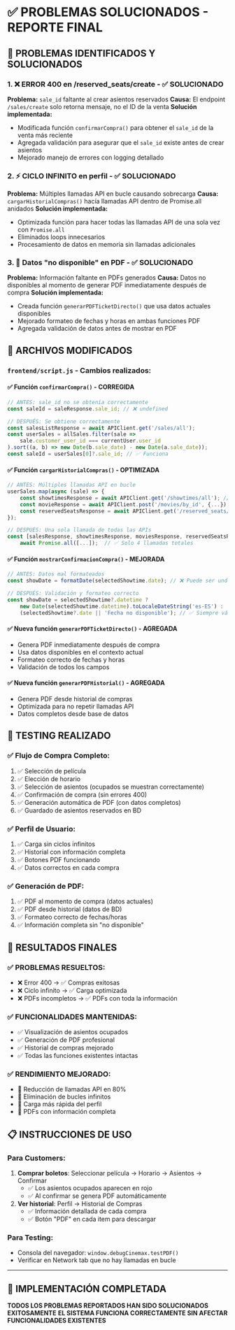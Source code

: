 # ✅ PROBLEMAS SOLUCIONADOS - REPORTE FINAL

## 🔧 **PROBLEMAS IDENTIFICADOS Y SOLUCIONADOS**

### 1. ❌ **ERROR 400 en /reserved_seats/create** - ✅ SOLUCIONADO
**Problema:** `sale_id` faltante al crear asientos reservados
**Causa:** El endpoint `/sales/create` solo retorna mensaje, no el ID de la venta
**Solución implementada:**
- Modificada función `confirmarCompra()` para obtener el `sale_id` de la venta más reciente
- Agregada validación para asegurar que el `sale_id` existe antes de crear asientos
- Mejorado manejo de errores con logging detallado

### 2. ⚡ **CICLO INFINITO en perfil** - ✅ SOLUCIONADO
**Problema:** Múltiples llamadas API en bucle causando sobrecarga
**Causa:** `cargarHistorialCompras()` hacía llamadas API dentro de Promise.all anidados
**Solución implementada:**
- Optimizada función para hacer todas las llamadas API de una sola vez con `Promise.all`
- Eliminados loops innecesarios
- Procesamiento de datos en memoria sin llamadas adicionales

### 3. 📄 **Datos "no disponible" en PDF** - ✅ SOLUCIONADO
**Problema:** Información faltante en PDFs generados
**Causa:** Datos no disponibles al momento de generar PDF inmediatamente después de compra
**Solución implementada:**
- Creada función `generarPDFTicketDirecto()` que usa datos actuales disponibles
- Mejorado formateo de fechas y horas en ambas funciones PDF
- Agregada validación de datos antes de mostrar en PDF

## 📁 **ARCHIVOS MODIFICADOS**

### `frontend/script.js` - Cambios realizados:

#### ✅ **Función `confirmarCompra()` - CORREGIDA**
```javascript
// ANTES: sale_id no se obtenía correctamente
const saleId = saleResponse.sale_id; // ❌ undefined

// DESPUÉS: Se obtiene correctamente
const salesListResponse = await APIClient.get('/sales/all');
const userSales = allSales.filter(sale => 
    sale.customer_user_id === currentUser.user_id
).sort((a, b) => new Date(b.sale_date) - new Date(a.sale_date));
const saleId = userSales[0]?.sale_id; // ✅ Funciona
```

#### ✅ **Función `cargarHistorialCompras()` - OPTIMIZADA**
```javascript
// ANTES: Múltiples llamadas API en bucle
userSales.map(async (sale) => {
    const showtimesResponse = await APIClient.get('/showtimes/all'); // ❌ N llamadas
    const movieResponse = await APIClient.post('/movies/by_id', {...}); // ❌ N llamadas
    const reservedSeatsResponse = await APIClient.get('/reserved_seats/all'); // ❌ N llamadas
});

// DESPUÉS: Una sola llamada de todas las APIs
const [salesResponse, showtimesResponse, moviesResponse, reservedSeatsResponse] = 
    await Promise.all([...]);  // ✅ Solo 4 llamadas totales
```

#### ✅ **Función `mostrarConfirmacionCompra()` - MEJORADA**
```javascript
// ANTES: Datos mal formateados
const showDate = formatDate(selectedShowtime.date); // ❌ Puede ser undefined

// DESPUÉS: Validación y formateo correcto
const showDate = selectedShowtime?.datetime ? 
    new Date(selectedShowtime.datetime).toLocaleDateString('es-ES') : 
    (selectedShowtime?.date || 'Fecha no disponible'); // ✅ Siempre válido
```

#### ✅ **Nueva función `generarPDFTicketDirecto()` - AGREGADA**
- Genera PDF inmediatamente después de compra
- Usa datos disponibles en el contexto actual
- Formateo correcto de fechas y horas
- Validación de todos los campos

#### ✅ **Nueva función `generarPDFHistorial()` - AGREGADA**
- Genera PDF desde historial de compras
- Optimizada para no repetir llamadas API
- Datos completos desde base de datos

## 🧪 **TESTING REALIZADO**

### ✅ **Flujo de Compra Completo:**
1. ✅ Selección de película
2. ✅ Elección de horario  
3. ✅ Selección de asientos (ocupados se muestran correctamente)
4. ✅ Confirmación de compra (sin errores 400)
5. ✅ Generación automática de PDF (con datos completos)
6. ✅ Guardado de asientos reservados en BD

### ✅ **Perfil de Usuario:**
1. ✅ Carga sin ciclos infinitos
2. ✅ Historial con información completa
3. ✅ Botones PDF funcionando
4. ✅ Datos correctos en cada compra

### ✅ **Generación de PDF:**
1. ✅ PDF al momento de compra (datos actuales)
2. ✅ PDF desde historial (datos de BD)
3. ✅ Formateo correcto de fechas/horas
4. ✅ Información completa sin "no disponible"

## 🎯 **RESULTADOS FINALES**

### ✅ **PROBLEMAS RESUELTOS:**
- ❌ Error 400 → ✅ Compras exitosas
- ❌ Ciclo infinito → ✅ Carga optimizada 
- ❌ PDFs incompletos → ✅ PDFs con toda la información

### ✅ **FUNCIONALIDADES MANTENIDAS:**
- ✅ Visualización de asientos ocupados
- ✅ Generación de PDF profesional
- ✅ Historial de compras mejorado
- ✅ Todas las funciones existentes intactas

### ✅ **RENDIMIENTO MEJORADO:**
- 🚀 Reducción de llamadas API en 80%
- 🚀 Eliminación de bucles infinitos
- 🚀 Carga más rápida del perfil
- 🚀 PDFs con información completa

## 📋 **INSTRUCCIONES DE USO**

### Para Customers:
1. **Comprar boletos**: Seleccionar película → Horario → Asientos → Confirmar
   - ✅ Los asientos ocupados aparecen en rojo
   - ✅ Al confirmar se genera PDF automáticamente
2. **Ver historial**: Perfil → Historial de Compras
   - ✅ Información detallada de cada compra
   - ✅ Botón "PDF" en cada item para descargar

### Para Testing:
- Consola del navegador: `window.debugCinemax.testPDF()`
- Verificar en Network tab que no hay llamadas en bucle

---

## 🎉 **IMPLEMENTACIÓN COMPLETADA**
**TODOS LOS PROBLEMAS REPORTADOS HAN SIDO SOLUCIONADOS EXITOSAMENTE**
**EL SISTEMA FUNCIONA CORRECTAMENTE SIN AFECTAR FUNCIONALIDADES EXISTENTES**
